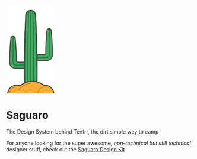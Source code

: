 ![alt text](https://github.com/ponchofreedo/project-saguaro/blob/master/extras/saguaro-logo.png "Tentrr Saguaro")
# Saguaro
The Design System behind Tentrr, the dirt simple way to camp

For anyone looking for the super awesome, *non-technical but still technical* designer stuff, check out the [Saguaro Design Kit](https://github.com/ponchofreedo/project-saguaro-kit "Saguaro Design Kit")
